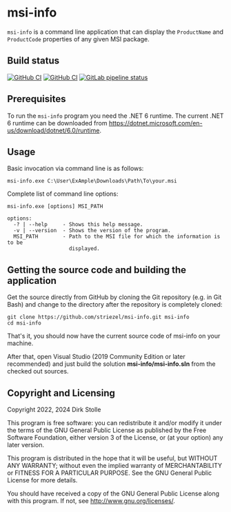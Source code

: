 # msi-info

`msi-info` is a command line application that can display the `ProductName` and
`ProductCode` properties of any given MSI package.

## Build status

[![GitHub CI](https://github.com/striezel/msi-info/workflows/Build%20with%20.NET%20on%20Ubuntu/badge.svg)](https://github.com/striezel/msi-info/actions)
[![GitHub CI](https://github.com/striezel/msi-info/workflows/MSBuild%20on%20Windows/badge.svg)](https://github.com/striezel/msi-info/actions)
[![GitLab pipeline status](https://gitlab.com/striezel/msi-info/badges/master/pipeline.svg)](https://gitlab.com/striezel/msi-info/-/pipelines)

## Prerequisites

To run the `msi-info` program you need the .NET 6 runtime.
The current .NET 6 runtime can be downloaded from
<https://dotnet.microsoft.com/en-us/download/dotnet/6.0/runtime>.

## Usage

Basic invocation via command line is as follows:

    msi-info.exe C:\User\ExAmple\Downloads\Path\To\your.msi

Complete list of command line options:

```
msi-info.exe [options] MSI_PATH

options:
  -? | --help     - Shows this help message.
  -v | --version  - Shows the version of the program.
  MSI_PATH        - Path to the MSI file for which the information is to be
                    displayed.
```

## Getting the source code and building the application

Get the source directly from GitHub by cloning the Git repository (e.g. in Git
Bash) and change to the directory after the repository is completely cloned:

    git clone https://github.com/striezel/msi-info.git msi-info
    cd msi-info

That's it, you should now have the current source code of msi-info on your
machine.

After that, open Visual Studio (2019 Community Edition or later recommended)
and just build the solution **msi-info/msi-info.sln** from the checked out
sources.

## Copyright and Licensing

Copyright 2022, 2024  Dirk Stolle

This program is free software: you can redistribute it and/or modify
it under the terms of the GNU General Public License as published by
the Free Software Foundation, either version 3 of the License, or
(at your option) any later version.

This program is distributed in the hope that it will be useful,
but WITHOUT ANY WARRANTY; without even the implied warranty of
MERCHANTABILITY or FITNESS FOR A PARTICULAR PURPOSE.  See the
GNU General Public License for more details.

You should have received a copy of the GNU General Public License
along with this program.  If not, see <http://www.gnu.org/licenses/>.
